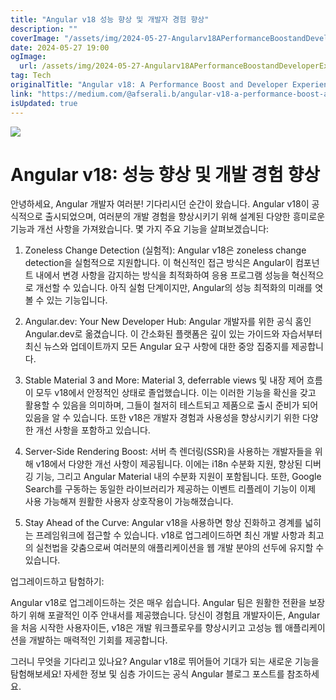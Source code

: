 ```yaml
---
title: "Angular v18 성능 향상 및 개발자 경험 향상"
description: ""
coverImage: "/assets/img/2024-05-27-Angularv18APerformanceBoostandDeveloperExperienceEnhancer_0.png"
date: 2024-05-27 19:00
ogImage: 
  url: /assets/img/2024-05-27-Angularv18APerformanceBoostandDeveloperExperienceEnhancer_0.png
tag: Tech
originalTitle: "Angular v18: A Performance Boost and Developer Experience Enhancer"
link: "https://medium.com/@afserali.b/angular-v18-a-performance-boost-and-developer-experience-enhancer-682d4600eb27"
isUpdated: true
---
```





<img src="/assets/img/2024-05-27-Angularv18APerformanceBoostandDeveloperExperienceEnhancer_0.png" />

# Angular v18: 성능 향상 및 개발 경험 향상

안녕하세요, Angular 개발자 여러분! 기다리시던 순간이 왔습니다. Angular v18이 공식적으로 출시되었으며, 여러분의 개발 경험을 향상시키기 위해 설계된 다양한 흥미로운 기능과 개선 사항을 가져왔습니다. 몇 가지 주요 기능을 살펴보겠습니다:

1. Zoneless Change Detection (실험적): Angular v18은 zoneless change detection을 실험적으로 지원합니다. 이 혁신적인 접근 방식은 Angular이 컴포넌트 내에서 변경 사항을 감지하는 방식을 최적화하여 응용 프로그램 성능을 혁신적으로 개선할 수 있습니다. 아직 실험 단계이지만, Angular의 성능 최적화의 미래를 엿볼 수 있는 기능입니다.

<div class="content-ad"></div>

2. Angular.dev: Your New Developer Hub: Angular 개발자를 위한 공식 홈인 Angular.dev로 옮겼습니다. 이 간소화된 플랫폼은 깊이 있는 가이드와 자습서부터 최신 뉴스와 업데이트까지 모든 Angular 요구 사항에 대한 중앙 집중지를 제공합니다.

3. Stable Material 3 and More: Material 3, deferrable views 및 내장 제어 흐름이 모두 v18에서 안정적인 상태로 졸업했습니다. 이는 이러한 기능을 확신을 갖고 활용할 수 있음을 의미하며, 그들이 철저히 테스트되고 제품으로 출시 준비가 되어 있음을 알 수 있습니다. 또한 v18은 개발자 경험과 사용성을 향상시키기 위한 다양한 개선 사항을 포함하고 있습니다.

4. Server-Side Rendering Boost: 서버 측 렌더링(SSR)을 사용하는 개발자들을 위해 v18에서 다양한 개선 사항이 제공됩니다. 이에는 i18n 수분화 지원, 향상된 디버깅 기능, 그리고 Angular Material 내의 수분화 지원이 포함됩니다. 또한, Google Search를 구동하는 동일한 라이브러리가 제공하는 이벤트 리플레이 기능이 이제 사용 가능해져 원활한 사용자 상호작용이 가능해졌습니다.

5. Stay Ahead of the Curve: Angular v18을 사용하면 항상 진화하고 경계를 넓히는 프레임워크에 접근할 수 있습니다. v18로 업그레이드하면 최신 개발 사항과 최고의 실천법을 갖춤으로써 여러분의 애플리케이션을 웹 개발 분야의 선두에 유지할 수 있습니다.

<div class="content-ad"></div>

업그레이드하고 탐험하기:

Angular v18로 업그레이드하는 것은 매우 쉽습니다. Angular 팀은 원활한 전환을 보장하기 위해 포괄적인 이주 안내서를 제공했습니다. 당신이 경험且 개발자이든, Angular을 처음 시작한 사용자이든, v18은 개발 워크플로우를 향상시키고 고성능 웹 애플리케이션을 개발하는 매력적인 기회를 제공합니다.

그러니 무엇을 기다리고 있나요? Angular v18로 뛰어들어 기대가 되는 새로운 기능을 탐험해보세요! 자세한 정보 및 심층 가이드는 공식 Angular 블로그 포스트를 참조하세요.